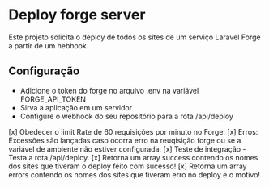 # Deploy forge server

Este projeto solicita o deploy de todos os sites de um serviço Laravel Forge a partir de um hebhook

## Configuração
- Adicione o token do forge no arquivo .env na variável FORGE_API_TOKEN
- Sirva a aplicação em um servidor
- Configure o webhook do seu repositório para a rota /api/deploy


[x] Obedecer o limit Rate de 60 requisições por minuto no Forge.
[x] Erros: Excessões são lançadas caso ocorra erro na reuqisição forge ou se a variável de ambiente não estiver configurada.
[x] Teste de integração - Testa a rota /api/deploy.
[x] Retorna um array success contendo os nomes dos sites que tiveram o deploy feito com sucesso!
[x] Retorna um array errors contendo os nomes dos sites que tiveram erro no deploy e o motivo!
